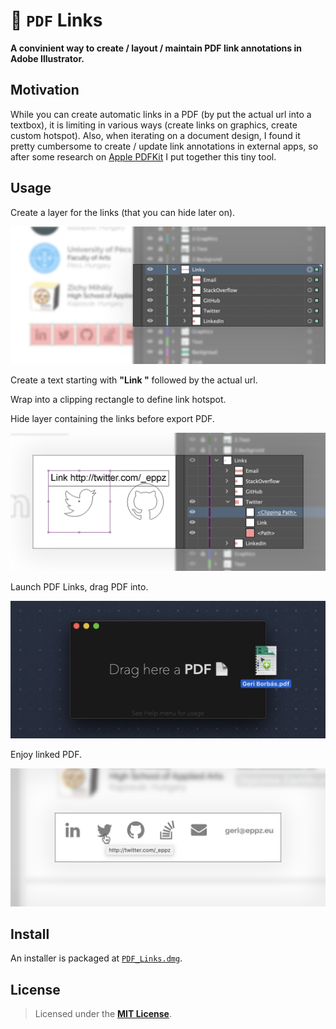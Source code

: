 # 📄 `PDF` Links

**A convinient way to create / layout / maintain PDF link annotations in Adobe Illustrator.** 

## Motivation

While you can create automatic links in a PDF (by put the actual url into a textbox), it is limiting in various ways (create links on graphics, create custom hotspot). Also, when iterating on a document design, I found it pretty cumbersome to create / update link annotations in external apps, so after some research on [Apple PDFKit](https://developer.apple.com/documentation/pdfkit) I put together this tiny tool.


## Usage

Create a layer for the links (that you can hide later on).

<img src="Documentation/PDF_Links_1.png" width="640">

Create a text starting with **"Link "** followed by the actual url.

Wrap into a clipping rectangle to define link hotspot.

Hide layer containing the links before export PDF.

<img src="Documentation/PDF_Links_2.png" width="640">

Launch PDF Links, drag PDF into.

<img src="Documentation/PDF_Links_5.png" width="640">

Enjoy linked PDF.

<img src="Documentation/PDF_Links_7.png" width="640">


## Install

An installer is packaged at [`PDF_Links.dmg`](https://github.com/eppz/macOS.Production.PDF_Links/releases/download/Release_0.6.5/PDF_Links.dmg).


## License

> Licensed under the [**MIT License**](https://en.wikipedia.org/wiki/MIT_License).
